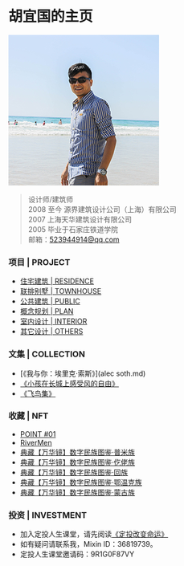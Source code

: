 # 胡宜国的主页  
![avatar](me.jpg)      
> 设计师/建筑师  
> 2008 至今 源界建筑设计公司（上海）有限公司  
> 2007 上海天华建筑设计有限公司   
> 2005 毕业于石家庄铁道学院   
> 邮箱：523944914@qq.com 

### 项目 | PROJECT      

* [住宅建筑 | RESIDENCE](Residence.md)  
* [联排别墅 | TOWNHOUSE](townhouse.md)  
* [公共建筑 | PUBLIC](public.md)  
* [概念规划 | PLAN](plan.md)  
* [室内设计 | INTERIOR](interior.md)  
* [其它设计 | OTHERS](others.md)
 
### 文集 | COLLECTION  
* [《我与你：埃里克·索斯》](alec soth.md)
* [《小孩在长城上感受风的自由》](小孩在长城上感受风的自由.md)  
* [《飞鸟集》](飞鸟集.md)

### 收藏 | NFT     
* [POINT #01](https://www.element.market/assets/0x4fde78d3c8718f093f6eb3699e3ed8d091498df9/55526583667119730289781299821100771263231579589529252733880976391171920101377)    
* [RiverMen](https://www.element.market/assets/0xcfff4c8c0df0e2431977eba7df3d3de857f4b76e/2219)  
* [典藏【万华镜】数字民族图鉴·普米族](https://huanhe.qq.com/dist/boss.html#/favdetails?cid=49288&uid=129989&shareId=129989_1629709930313)     
* [典藏【万华镜】数字民族图鉴·仡佬族](https://huanhe.qq.com/dist/boss.html#/favdetails?cid=49049&uid=129989&shareId=129989_1629703810776)  
* [典藏【万华镜】数字民族图鉴·回族](https://huanhe.qq.com/dist/boss.html#/favdetails?cid=48923&uid=129989&shareId=129989_1629710034956)  
* [典藏【万华镜】数字民族图鉴·鄂温克族](https://huanhe.qq.com/dist/boss.html#/favdetails?cid=48806&uid=129989&shareId=129989_1629710110273)  
* [典藏【万华镜】数字民族图鉴·蒙古族](https://huanhe.qq.com/dist/boss.html#/favdetails?cid=32729&uid=129989&shareId=129989_1629710176498)  

### 投资 | INVESTMENT    
* 加入定投人生课堂，请先阅读[《定投改变命运》](https://ri.firesbox.com/#/cn/)  
* 如有疑问请联系我，Mixin ID：36819739。  
* 定投人生课堂邀请码：9R1G0F87VY

